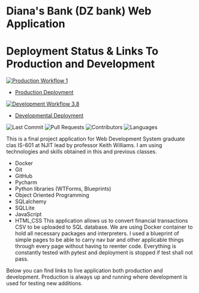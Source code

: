 # Diana's Bank (DZ bank) Web Application

# Deployment Status & Links To Production and Development

[![Production Workflow 1](https://github.com/DianaZawislak/My-Bank---IS601/actions/workflows/prod.yml/badge.svg)](https://github.com/DianaZawislak/My-Bank---IS601/actions/workflows/prod.yml)

* [Production Deployment](https://mybank-prod.herokuapp.com)

[![Development Workflow 3.8](https://github.com/DianaZawislak/My-Bank---IS601/actions/workflows/dev.yml/badge.svg)](https://github.com/DianaZawislak/My-Bank---IS601/actions/workflows/dev.yml)

* [Developmental Deployment](https://mybank-dev.herokuapp.com)


![Last Commit](https://img.shields.io/github/last-commit/DianaZawislak/My-Bank---IS601?style=plastic)
![Pull Requests](https://img.shields.io/github/issues-pr/DianaZawislak/My-Bank---IS601?style=plastic)
![Contributors](https://img.shields.io/github/contributors/DianaZawislak/My-Bank---IS601?style=plastic)
![Languages](https://img.shields.io/github/languages/count/DianaZawislak/My-Bank---IS601?style=plastic) 

This is a final project application for Web Development System graduate clas IS-601 at NJIT lead by professor Keith Williams.
I am using technologies and skills obtained in this and previous classes.
* Docker
* Git
* GitHub
* Pycharm
* Python libraries (WTForms, Blueprints)
* Object Oriented Programming
* SQLalchemy
* SQLLite
* JavaScript
* HTML,CSS
This application allows us to convert financial transactions CSV to be uploaded to SQL database. We are using Docker container to hold all necessary packages and interpreters.
I used a blueprint of simple pages to be able to carry nav bar and other applicable things through every page without having to reenter code.
Everything is constantly tested with pytest and deployment is stopped if test shall not pass. 

Below you can find links to live application both production and development. Production is always up and running where development is used for testing new additions.

